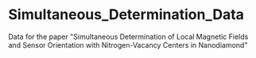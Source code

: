 # Simultaneous_Determination_Data
Data for the paper "Simultaneous Determination of Local Magnetic Fields and Sensor Orientation with Nitrogen-Vacancy Centers in Nanodiamond"
